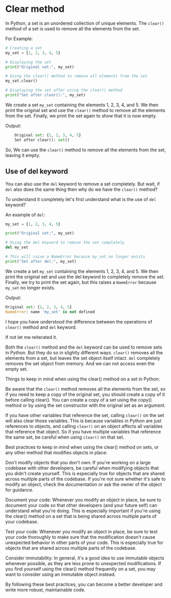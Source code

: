 # Clear method

In Python, a set is an unordered collection of unique elements. The `clear()` method of a set is used to remove all the elements from the set.

For Example:

```python
# Creating a set
my_set = {1, 2, 3, 4, 5}

# Displaying the set
print("Original set:", my_set)

# Using the clear() method to remove all elements from the set
my_set.clear()

# Displaying the set after using the clear() method
print("Set after clear():", my_set)
```

We create a set `my_set` containing the elements 1, 2, 3, 4, and 5. We then print the original set and use the `clear()` method to remove all the elements from the set. Finally, we print the set again to show that it is now empty.

Output:

```python
    Original set: {1, 2, 3, 4, 5}
    Set after clear(): set()
```

So, We can use the `clear()` method to remove all the elements from the set, leaving it empty.

## Use of del keyword

You can also use the `del` keyword to remove a set completely. But wait, if `del` also does the same thing then why do we have the `clear()` method?

To understand it completely let's first understand what is the use of `del` keyword?

An example of `del`:

```python
my_set = {1, 2, 3, 4, 5}

print("Original set:", my_set)

# Using the del keyword to remove the set completely
del my_set

# This will raise a NameError because my_set no longer exists
print("Set after del:", my_set)
```

We create a set `my_set` containing the elements 1, 2, 3, 4, and 5. We then print the original set and use the del keyword to completely remove the set. Finally, we try to print the set again, but this raises a `NameError` because `my_set` no longer exists.

Output:

```python
Original set: {1, 2, 3, 4, 5}
NameError: name 'my_set' is not defined
```

I hope you have understood the difference between the operations of `clear()` method and `del` keyword.

If not let me reiterated it.

Both the `clear()` method and the `del` keyword can be used to remove sets in Python. But they do so in slightly different ways. `clear()` removes all the elements from a set, but leaves the set object itself intact. `del` completely removes the set object from memory. And we can not access even the empty set.

Things to keep in mind when using the clear() method on a set in Python:

Be aware that the `clear()` method removes all the elements from the set, so if you need to keep a copy of the original set, you should create a copy of it before calling clear(). You can create a copy of a set using the copy() method or by using the set constructor with the original set as an argument.

If you have other variables that reference the set, calling `clear()` on the set will also clear those variables. This is because variables in Python are just references to objects, and calling `clear()` on an object affects all variables that reference that object. So if you have multiple variables that reference the same set, be careful when using `clear()` on that set.

Best practices to keep in mind when using the clear() method on sets, or any other method that modifies objects in place:

Don't modify objects that you don't own: If you're working on a large codebase with other developers, be careful when modifying objects that you didn't create yourself. This is especially true for objects that are shared across multiple parts of the codebase. If you're not sure whether it's safe to modify an object, check the documentation or ask the owner of the object for guidance.

Document your code: Whenever you modify an object in place, be sure to document your code so that other developers (and your future self) can understand what you're doing. This is especially important if you're using the clear() method on a set that is being shared across multiple parts of your codebase.

Test your code: Whenever you modify an object in place, be sure to test your code thoroughly to make sure that the modification doesn't cause unexpected behavior in other parts of your code. This is especially true for objects that are shared across multiple parts of the codebase.

Consider immutability: In general, it's a good idea to use immutable objects whenever possible, as they are less prone to unexpected modifications. If you find yourself using the clear() method frequently on a set, you may want to consider using an immutable object instead.

By following these best practices, you can become a better developer and write more robust, maintainable code.
